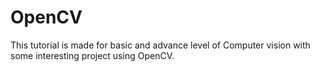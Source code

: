 # OpenCV
This tutorial is made for basic and advance level of Computer vision with some interesting project using OpenCV.
